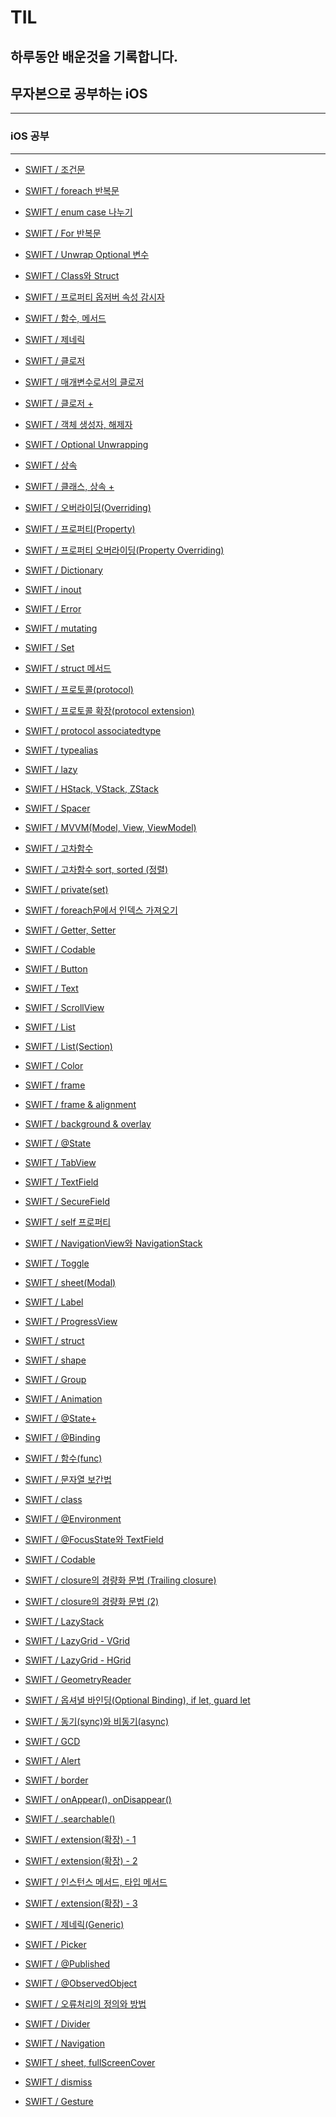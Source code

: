 # TIL
## 하루동안 배운것을 기록합니다.
## 무자본으로 공부하는 iOS
---
### iOS 공부
---
- <a href = "https://github.com/kimkyumbi/TIL/blob/main/iOS/조건문.md" > SWIFT / 조건문 </a>

- <a href = "https://github.com/kimkyumbi/TIL/blob/main/iOS/.md" > SWIFT / foreach 반복문 </a>

- <a href = "https://github.com/kimkyumbi/TIL/blob/main/iOS/230710-3.md" > SWIFT / enum case 나누기 </a>

- <a href = "https://github.com/kimkyumbi/TIL/blob/main/iOS/For반복문.md" > SWIFT / For 반복문 </a>

- <a href = "https://github.com/kimkyumbi/TIL/blob/main/iOS/230711-1.md" > SWIFT / Unwrap Optional 변수 </a>

- <a href = "https://github.com/kimkyumbi/TIL/blob/main/iOS/230712-1.md" > SWIFT / Class와 Struct </a>

- <a href = "https://github.com/kimkyumbi/TIL/blob/main/iOS/230712-2.md" > SWIFT / 프로퍼티 옵저버 속성 감시자 </a>

- <a href = "https://github.com/kimkyumbi/TIL/blob/main/iOS/230713-1.md" > SWIFT / 함수, 메서드 </a>

- <a href = "https://github.com/kimkyumbi/TIL/blob/main/iOS/230713-2.md" > SWIFT / 제네릭 </a>

- <a href = "https://github.com/kimkyumbi/TIL/blob/main/iOS/클로저.md" > SWIFT / 클로저 </a>

- <a href = "https://github.com/kimkyumbi/TIL/blob/main/iOS/매개변수로서의 클로저.md" > SWIFT / 매개변수로서의 클로저 </a>

- <a href = "https://github.com/kimkyumbi/TIL/blob/main/iOS/클로저 +.md" > SWIFT / 클로저 + </a>

- <a href = "https://github.com/kimkyumbi/TIL/blob/main/iOS/객체 생성, 해체.md" > SWIFT / 객체 생성자, 해제자 </a>

- <a href = "https://github.com/kimkyumbi/TIL/blob/main/iOS/옵셔널 언래핑.md" > SWIFT / Optional Unwrapping</a>

- <a href = "https://github.com/kimkyumbi/TIL/blob/main/iOS/상속.md" > SWIFT / 상속 </a>

- <a href = "https://github.com/kimkyumbi/TIL/blob/main/iOS/클래스, 상속+.md" > SWIFT / 클래스, 상속 + </a>

- <a href = "https://github.com/kimkyumbi/TIL/blob/main/iOS/오버라이딩.md" > SWIFT / 오버라이딩(Overriding) </a> 

- <a href = "https://github.com/kimkyumbi/TIL/blob/main/iOS/프로퍼티.md" > SWIFT / 프로퍼티(Property) </a> 

- <a href = "https://github.com/kimkyumbi/TIL/blob/main/iOS/프로퍼티 오버라이딩.md" > SWIFT / 프로퍼티 오버라이딩(Property Overriding) </a> 

- <a href = "https://github.com/kimkyumbi/TIL/blob/main/iOS/Dictionary.md" > SWIFT / Dictionary </a> 

- <a href = "https://github.com/kimkyumbi/TIL/blob/main/iOS/inout.md" > SWIFT / inout </a> 

- <a href = "https://github.com/kimkyumbi/TIL/blob/main/iOS/Error.md" > SWIFT / Error </a> 

- <a href = "https://github.com/kimkyumbi/TIL/blob/main/iOS/mutating.md" > SWIFT / mutating </a> 

- <a href = "https://github.com/kimkyumbi/TIL/blob/main/iOS/Set.md" > SWIFT / Set </a> 

- <a href = "https://github.com/kimkyumbi/TIL/blob/main/iOS/230718-1.md" > SWIFT / struct 메서드 </a> 

- <a href = "https://github.com/kimkyumbi/TIL/blob/main/iOS/프로토콜.md" > SWIFT / 프로토콜(protocol) </a> 

- <a href = "https://github.com/kimkyumbi/TIL/blob/main/iOS/프로토콜 확장.md" > SWIFT / 프로토콜 확장(protocol extension) </a> 

- <a href = "https://github.com/kimkyumbi/TIL/blob/main/iOS/230721-1.md" > SWIFT / protocol associatedtype </a> 

- <a href = "https://github.com/kimkyumbi/TIL/blob/main/iOS/230722-1.md" > SWIFT / typealias </a> 

- <a href = "https://github.com/kimkyumbi/TIL/blob/main/iOS/230724-1.md" > SWIFT / lazy </a> 

- <a href = "https://github.com/kimkyumbi/TIL/blob/main/iOS/H, V, ZStack.md" > SWIFT / HStack, VStack, ZStack </a> 

- <a href = "https://github.com/kimkyumbi/TIL/blob/main/iOS/Spacer.md" > SWIFT / Spacer </a> 

- <a href = "https://github.com/kimkyumbi/TIL/blob/main/iOS/MVVM.md" > SWIFT / MVVM(Model, View, ViewModel) </a> 

- <a href = "https://github.com/kimkyumbi/TIL/blob/main/iOS/고차함수.md" > SWIFT / 고차함수 </a> 

- <a href = "https://github.com/kimkyumbi/TIL/blob/main/iOS/고차함수 sort, sorted.md" > SWIFT / 고차함수 sort, sorted (정렬) </a> 

- <a href = "https://github.com/kimkyumbi/TIL/blob/main/iOS/230730-1.md" > SWIFT / private(set) </a> 

- <a href = "https://github.com/kimkyumbi/TIL/blob/main/iOS/foreach문 인덱스.md" > SWIFT / foreach문에서 인덱스 가져오기 </a> 

- <a href = "https://github.com/kimkyumbi/TIL/blob/main/iOS/Getter, Setter.md" > SWIFT / Getter, Setter </a> 

- <a href = "https://github.com/kimkyumbi/TIL/blob/main/iOS/Codable.md" > SWIFT / Codable </a> 

- <a href = "https://github.com/kimkyumbi/TIL/blob/main/iOS/Button.md" > SWIFT / Button </a> 

- <a href = "https://github.com/kimkyumbi/TIL/blob/main/iOS/Text.md" > SWIFT / Text </a> 

- <a href = "https://github.com/kimkyumbi/TIL/blob/main/iOS/ScrollView.md" > SWIFT / ScrollView </a> 

- <a href = "https://github.com/kimkyumbi/TIL/blob/main/iOS/List.md" > SWIFT / List </a> 

- <a href = "https://github.com/kimkyumbi/TIL/blob/main/iOS/List(Section).md" > SWIFT / List(Section) </a> 

- <a href = "https://github.com/kimkyumbi/TIL/blob/main/iOS/Color.md" > SWIFT / Color </a> 

- <a href = "https://github.com/kimkyumbi/TIL/blob/main/iOS/frame.md" > SWIFT / frame </a> 

- <a href = "https://github.com/kimkyumbi/TIL/blob/main/iOS/frame, alignment.md" > SWIFT / frame & alignment </a> 

- <a href = "https://github.com/kimkyumbi/TIL/blob/main/iOS/230811-1.md" > SWIFT / background & overlay </a> 

- <a href = "https://github.com/kimkyumbi/TIL/blob/main/iOS/230812-1.md" > SWIFT / @State </a> 

- <a href = "https://github.com/kimkyumbi/TIL/blob/main/iOS/TapView.md" > SWIFT / TabView </a> 

- <a href = "https://github.com/kimkyumbi/TIL/blob/main/iOS/TextField.md" > SWIFT / TextField </a> 

- <a href = "https://github.com/kimkyumbi/TIL/blob/main/iOS/SecureField.md" > SWIFT / SecureField </a> 

- <a href = "https://github.com/kimkyumbi/TIL/blob/main/iOS/self.md" > SWIFT / self 프로퍼티 </a> 

- <a href = "https://github.com/kimkyumbi/TIL/blob/main/iOS/NavigationView, NavigationStack.md" > SWIFT / NavigationView와 NavigationStack </a> 

- <a href = "https://github.com/kimkyumbi/TIL/blob/main/iOS/230818-1.md" > SWIFT / Toggle </a> 

- <a href = "https://github.com/kimkyumbi/TIL/blob/main/iOS/230821-1.md" > SWIFT / sheet(Modal) </a> 

- <a href = "https://github.com/kimkyumbi/TIL/blob/main/iOS/230822-1.md" > SWIFT / Label </a> 

- <a href = "https://github.com/kimkyumbi/TIL/blob/main/iOS/230822-2.md" > SWIFT / ProgressView </a> 

- <a href = "https://github.com/kimkyumbi/TIL/blob/main/iOS/230822-3.md" > SWIFT / struct </a> 

- <a href = "https://github.com/kimkyumbi/TIL/blob/main/iOS/230824-1.md" > SWIFT / shape </a> 

- <a href = "https://github.com/kimkyumbi/TIL/blob/main/iOS/Group.md" > SWIFT / Group </a> 

- <a href = "https://github.com/kimkyumbi/TIL/blob/main/iOS/230827-1.md" > SWIFT / Animation </a> 

- <a href = "https://github.com/kimkyumbi/TIL/blob/main/iOS/230828-1.md" > SWIFT / @State+ </a> 

- <a href = "https://github.com/kimkyumbi/TIL/blob/main/iOS/230829-1.md" > SWIFT / @Binding </a> 

- <a href = "https://github.com/kimkyumbi/TIL/blob/main/iOS/230830-1.md" > SWIFT / 함수(func) </a> 

- <a href = "https://github.com/kimkyumbi/TIL/blob/main/iOS/230830-2.md" > SWIFT / 문자열 보간법 </a> 

- <a href = "https://github.com/kimkyumbi/TIL/blob/main/iOS/230902-1.md" > SWIFT / class </a> 

- <a href = "https://github.com/kimkyumbi/TIL/blob/main/iOS/230903-1.md" > SWIFT / @Environment </a> 

- <a href = "https://github.com/kimkyumbi/TIL/blob/main/iOS/230904-1.md" > SWIFT / @FocusState와 TextField </a> 

- <a href = "https://github.com/kimkyumbi/TIL/blob/main/iOS/230905-1.md" > SWIFT / Codable </a> 

- <a href = "https://github.com/kimkyumbi/TIL/blob/main/iOS/closure의 경량화.md" > SWIFT / closure의 경량화 문법 (Trailing closure) </a> 

- <a href = "https://github.com/kimkyumbi/TIL/blob/main/iOS/closure의 경량화 문법.md" > SWIFT / closure의 경량화 문법 (2) </a> 

- <a href = "https://github.com/kimkyumbi/TIL/blob/main/iOS/LazyStack.md" > SWIFT / LazyStack </a> 

- <a href = "https://github.com/kimkyumbi/TIL/blob/main/iOS/LazyGrid - VGrid.md" > SWIFT / LazyGrid - VGrid </a> 

- <a href = "https://github.com/kimkyumbi/TIL/blob/main/iOS/LazyGrid - HGrid.md" > SWIFT / LazyGrid - HGrid </a> 

- <a href = "https://github.com/kimkyumbi/TIL/blob/main/iOS/GeometryReader.md" > SWIFT / GeometryReader </a> 

- <a href = "https://github.com/kimkyumbi/TIL/blob/main/iOS/옵셔널 바인딩.md" > SWIFT / 옵셔녈 바인딩(Optional Binding), if let, guard let </a> 

- <a href = "https://github.com/kimkyumbi/TIL/blob/main/iOS/동기, 비동기.md" > SWIFT / 동기(sync)와 비동기(async) </a> 

- <a href = "https://github.com/kimkyumbi/TIL/blob/main/iOS/GCD.md" > SWIFT / GCD </a> 

- <a href = "https://github.com/kimkyumbi/TIL/blob/main/iOS/Alert.md" > SWIFT / Alert </a> 

- <a href = "https://github.com/kimkyumbi/TIL/blob/main/iOS/border.md" > SWIFT / border </a> 

- <a href = "https://github.com/kimkyumbi/TIL/blob/main/iOS/onApper(), onDisappear().md" > SWIFT / onAppear(), onDisappear() </a> 

- <a href = "https://github.com/kimkyumbi/TIL/blob/main/iOS/searchable().md" > SWIFT / .searchable() </a> 

- <a href = "https://github.com/kimkyumbi/TIL/blob/main/iOS/230926-1.md" > SWIFT / extension(확장) - 1 </a> 

- <a href = "https://github.com/kimkyumbi/TIL/blob/main/iOS/230927-1.md" > SWIFT / extension(확장) - 2 </a> 

- <a href = "https://github.com/kimkyumbi/TIL/blob/main/iOS/인스턴스 메서드, 타입 메서드.md" > SWIFT / 인스턴스 메서드, 타입 메서드 </a> 

- <a href = "https://github.com/kimkyumbi/TIL/blob/main/iOS/230930-1.md" > SWIFT / extension(확장) - 3 </a> 

- <a href = "https://github.com/kimkyumbi/TIL/blob/main/iOS/제네릭(Generic).md" > SWIFT / 제네릭(Generic) </a> 

- <a href = "https://github.com/kimkyumbi/TIL/blob/main/iOS/Picker.md" > SWIFT / Picker </a> 

- <a href = "https://github.com/kimkyumbi/TIL/blob/main/iOS/Published.md" > SWIFT / @Published </a> 

- <a href = "https://github.com/kimkyumbi/TIL/blob/main/iOS/ObservedObject.md" > SWIFT / @ObservedObject </a> 

- <a href = "https://github.com/kimkyumbi/TIL/blob/main/iOS/오류처리의 정의와 방법.md" > SWIFT / 오류처리의 정의와 방법 </a> 

- <a href = "https://github.com/kimkyumbi/TIL/blob/main/iOS/Divider.md" > SWIFT / Divider </a> 

- <a href = "https://github.com/kimkyumbi/TIL/blob/main/iOS/Navigation.md" > SWIFT / Navigation </a> 

- <a href = "https://github.com/kimkyumbi/TIL/blob/main/iOS/sheet, fullScreenCover.md" > SWIFT / sheet, fullScreenCover </a> 

- <a href = "https://github.com/kimkyumbi/TIL/blob/main/iOS/dismiss.md" > SWIFT / dismiss </a> 

- <a href = "https://github.com/kimkyumbi/TIL/blob/main/iOS/Gesture.md" > SWIFT / Gesture </a> 